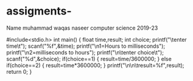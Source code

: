 # assigments-
Name muhammad waqas naseer computer science 2019-23



#include<stdio.h>
int main()
{
 float time,result;
int choice;
printf("\tenter time\t");
scanf("%f",&time);
printf("\n1=Hours to milliseconds");
printf("\n2=milliseconds to hours");
printf("\n\tenter choice\t");
scanf("%d",&choice);
if(choice==1)
{
result=time/3600000;
}
else if(choice==2)
{
result=time*3600000;
}
printf("\n\n\tresult=%f",result);
return 0;
}
